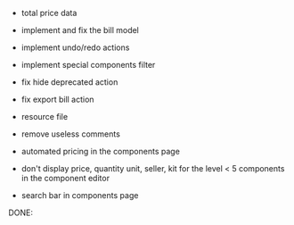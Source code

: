 - total price data
- implement and fix the bill model

- implement undo/redo actions
- implement special components filter
- fix hide deprecated action
- fix export bill action

- resource file
- remove useless comments

- automated pricing in the components page
- don't display price, quantity unit, seller, kit for the level < 5 components in the component editor

- search bar in components page

DONE: